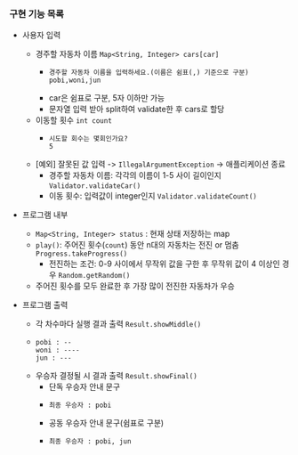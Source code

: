 ### 구현 기능 목록

- 사용자 입력
    - 경주할 자동차 이름 `Map<String, Integer> cars[car]`
      - ```text
        경주할 자동차 이름을 입력하세요.(이름은 쉼표(,) 기준으로 구분)
        pobi,woni,jun
        ```
      - car은 쉼표로 구분, 5자 이하만 가능
      - 문자열 입력 받아 split하여 validate한 후 cars로 할당
    - 이동할 횟수 `int count`
      - ```text
        시도할 회수는 몇회인가요?
        5
        ```
    - [예외] 잘못된 값 입력 -> `IllegalArgumentException` -> 애플리케이션 종료
      - 경주할 자동차 이름: 각각의 이름이 1-5 사이 길이인지 `Validator.validateCar()` 
      - 이동 횟수: 입력값이 integer인지 `Validator.validateCount()`


- 프로그램 내부
  - `Map<String, Integer> status` : 현재 상태 저장하는 map
  - `play()`: 주어진 횟수(`count`) 동안 n대의 자동차는 전진 or 멈춤 `Progress.takeProgress()`
    - 전진하는 조건: 0-9 사이에서 무작위 값을 구한 후 무작위 값이 4 이상인 경우 `Random.getRandom()`
  - 주어진 횟수를 모두 완료한 후 가장 많이 전진한 자동차가 우승


- 프로그램 출력
  - 각 차수마다 실행 결과 출력 `Result.showMiddle()`
  - ```text
    pobi : --
    woni : ----
    jun : ---
    ```
  - 우승자 결정될 시 결과 출력 `Result.showFinal()`
    - 단독 우승자 안내 문구
    - ```text
      최종 우승자 : pobi
      ```
    - 공동 우승자 안내 문구(쉼표로 구분)
    - ```text
      최종 우승자 : pobi, jun
      ```

<!--
### 예상 flow
1. INPUT
   1) 경주할 자동차 이름 문자열 -> `splitCarsInput()` -> `ArrayList cars`
   2) `validateCarName()`
   3) 이동할 횟수 문자열
   4) `validateMoveValue()` -> parseInt(moveCount)
2. INTERNAL
   1) for(int i=0; i<moveCount; i++) [a]
   2) for(String car: cars)[b]
   3) `carMove(car)` [b]
         1) `randomDraw()` -> `isForward(car)`
         2) if `isForward(car) == TRUE`
         3) currentStatus[car] += 1
   4) `printCurrentStatus()` [a]
   5) `findWinner() -> winner`
   6) `printFinalResult()`
-->